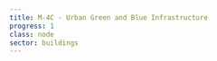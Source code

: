 ```yaml
---
title: M-4C - Urban Green and Blue Infrastructure
progress: 1
class: node
sector: buildings
---
```



